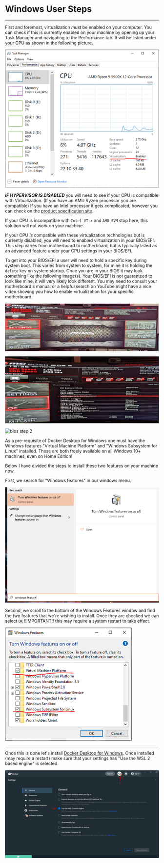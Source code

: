 # Windows User Steps
________________________________________________________________________________

First and foremost, virtualization *must* be enabled on your computer. You can
check if this is currently enabled on your machine by opening up your
Task Manager and navigating to the Performance tab. It will be listed under your
CPU as shown in the following picture.

![hypervisor enabled](/img/windows-3.png)

***IF HYPERVISOR IS DISABLED*** you will need to see if your CPU is compatible 
with Virtualization. (If you have an AMD Ryzen processor you are compatible)
If you have an Intel processor it gets complicated, however you can check on the
[product specification site](https://ark.intel.com).

If your CPU is incompatible with `Intel VT-x` and `AMD SVM` stop here, this
solution will not work on your machine.

If your CPU *is* compatible with these virtualization technologies but is 
currently disabled, you will need to enabled virtualization in your BIOS/EFI.
This step varies from motherboard to motherboard, but is typically listed as an
advanced feature under your CPU settings in your BIOS/EFI.

To get into your BIOS/EFI a user will need to hold a specific key during system 
boot. This varies from system to system, for mine it is holding the `delete` key
on system startup. Once you are in your BIOS it may look something like the 
following image(s). Your BIOS/EFI is not guaranteed to look like mine, it will 
very likely look different. You may need to consult your motherboard's manual or
a helpful search on YouTube might have a nice video showing you how to enable 
virtualization for your specific motherboard.

![bios step 0](/img/bios-0.jpg)

![bios step 1](/img/bios-1.jpg)

![bios step 2](/img/bios-2.jpg)

As a pre-requisite of Docker Desktop for Windows one must have the Windows 
features "Virtual Machine Platform" and "Windows Subsystem for Linux" installed.
These are both freely available on all Windows 10+ machines, even on Home
Edition!

Below I have divided the steps to install these two features on your machine
 now.

First, we search for "Windows features" in our windows menu. 

![windows features](/img/windows-0.png)

Second, we scroll to the bottom of the Windows Features window and find the two
features that we're wishing to install. Once they are checked we can select `OK`
!!IMPORTANT!! this may require a system restart to take effect.

![windows features 2](/img/windows-1.png)

________________________________________________________________________________

Once this is done let's install 
[Docker Desktop for Windows](https://www.docker.com/products/docker-desktop).
Once installed (may require a restart) make sure that your settings has "Use the
 WSL 2 based engine" is selected.

![docker settings](/img/windows-2.png)
